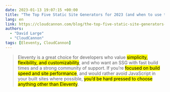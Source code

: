```yaml
---
date: 2023-01-13 19:07:15 +00:00
title: "The Top Five Static Site Generators for 2023 (and when to use them!)"
lang: en
link: https://cloudcannon.com/blog/the-top-five-static-site-generators-for-2023-and-when-to-use-them/
authors:
  - "David Large"
  - "CloudCannon"
tags: [Eleventy, CloudCannon]
---
```


> Eleventy is a great choice for developers who value <mark>simplicity, flexibility, and customizability</mark>, and who want an SSG with fast build times and a strong community of support. If you’re <mark>focused on build speed and site performance</mark>, and would rather avoid JavaScript in your built sites where possible, <mark>you’d be hard pressed to choose anything other than Eleventy</mark>.

